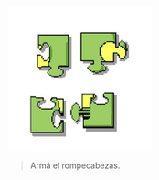 <img src="https://raw.githubusercontent.com/MumukiProject/mumuki-guia-gobstones-pruebas-contenido-mumuki/master/assets/puzzle_1597262742667.gif" alt="puzzle_1597262742667.gif" width="auto" height="auto">

> Armá el rompecabezas. 